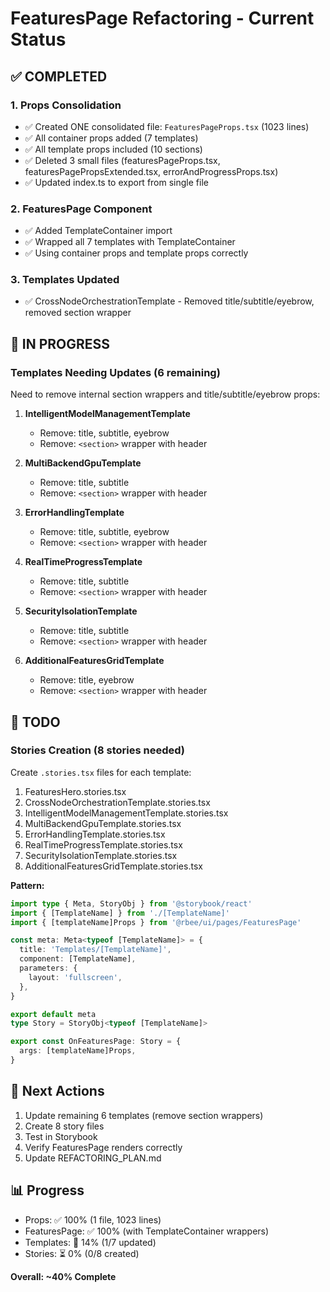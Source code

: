 # FeaturesPage Refactoring - Current Status

## ✅ COMPLETED

### 1. Props Consolidation
- ✅ Created ONE consolidated file: `FeaturesPageProps.tsx` (1023 lines)
- ✅ All container props added (7 templates)
- ✅ All template props included (10 sections)
- ✅ Deleted 3 small files (featuresPageProps.tsx, featuresPagePropsExtended.tsx, errorAndProgressProps.tsx)
- ✅ Updated index.ts to export from single file

### 2. FeaturesPage Component
- ✅ Added TemplateContainer import
- ✅ Wrapped all 7 templates with TemplateContainer
- ✅ Using container props and template props correctly

### 3. Templates Updated
- ✅ CrossNodeOrchestrationTemplate - Removed title/subtitle/eyebrow, removed section wrapper

## 🔄 IN PROGRESS

### Templates Needing Updates (6 remaining)
Need to remove internal section wrappers and title/subtitle/eyebrow props:

1. **IntelligentModelManagementTemplate**
   - Remove: title, subtitle, eyebrow
   - Remove: `<section>` wrapper with header

2. **MultiBackendGpuTemplate**
   - Remove: title, subtitle
   - Remove: `<section>` wrapper with header

3. **ErrorHandlingTemplate**
   - Remove: title, subtitle, eyebrow
   - Remove: `<section>` wrapper with header

4. **RealTimeProgressTemplate**
   - Remove: title, subtitle
   - Remove: `<section>` wrapper with header

5. **SecurityIsolationTemplate**
   - Remove: title, subtitle
   - Remove: `<section>` wrapper with header

6. **AdditionalFeaturesGridTemplate**
   - Remove: title, eyebrow
   - Remove: `<section>` wrapper with header

## 📝 TODO

### Stories Creation (8 stories needed)
Create `.stories.tsx` files for each template:

1. FeaturesHero.stories.tsx
2. CrossNodeOrchestrationTemplate.stories.tsx
3. IntelligentModelManagementTemplate.stories.tsx
4. MultiBackendGpuTemplate.stories.tsx
5. ErrorHandlingTemplate.stories.tsx
6. RealTimeProgressTemplate.stories.tsx
7. SecurityIsolationTemplate.stories.tsx
8. AdditionalFeaturesGridTemplate.stories.tsx

**Pattern:**
```typescript
import type { Meta, StoryObj } from '@storybook/react'
import { [TemplateName] } from './[TemplateName]'
import { [templateName]Props } from '@rbee/ui/pages/FeaturesPage'

const meta: Meta<typeof [TemplateName]> = {
  title: 'Templates/[TemplateName]',
  component: [TemplateName],
  parameters: {
    layout: 'fullscreen',
  },
}

export default meta
type Story = StoryObj<typeof [TemplateName]>

export const OnFeaturesPage: Story = {
  args: [templateName]Props,
}
```

## 🎯 Next Actions

1. Update remaining 6 templates (remove section wrappers)
2. Create 8 story files
3. Test in Storybook
4. Verify FeaturesPage renders correctly
5. Update REFACTORING_PLAN.md

## 📊 Progress

- Props: ✅ 100% (1 file, 1023 lines)
- FeaturesPage: ✅ 100% (with TemplateContainer wrappers)
- Templates: 🔄 14% (1/7 updated)
- Stories: ⏳ 0% (0/8 created)

**Overall: ~40% Complete**

